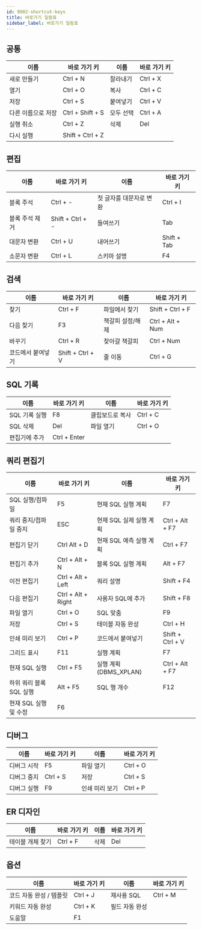 ```yaml
---
id: 9902-shortcut-keys
title: 바로가기 일람표
sidebar_label: 바로가기 일람표
---
```


## 공통
| 이름 | 바로 가기 키 | 이름 | 바로 가기 키 |
|  ---  |  ---  |  ---  |  ---  |
| 새로 만들기 | Ctrl + N | 잘라내기 | Ctrl + X |
| 열기 | Ctrl + O | 복사 | Ctrl + C |
| 저장 | Ctrl + S | 붙여넣기 | Ctrl + V |
| 다른 이름으로 저장 | Ctrl + Shift + S | 모두 선택 | Ctrl + A |
| 실행 취소 | Ctrl + Z | 삭제 | Del |
| 다시 실행 | Shift + Ctrl + Z |  |  |

## 편집
|  이름  |  바로 가기 키  |  이름  |  바로 가기 키  |
|  ---  |  ---  |  ---  |  ---  |
| 블록 주석         | Ctrl + -         | 첫 글자를 대문자로 변환         | Ctrl + I         |
| 블록 주석 제거         | Shift + Ctrl + -         | 들여쓰기         | Tab         |
| 대문자 변환         | Ctrl + U         | 내어쓰기         | Shift + Tab         |
| 소문자 변환         | Ctrl + L         | 스키마 설명         | F4         |

## 검색
|  이름  |  바로 가기 키  |  이름  |  바로 가기 키  |
|  ---  |  ---  |  ---  |  ---  |
| 찾기         | Ctrl + F         | 파일에서 찾기         | Shift + Ctrl + F         |
| 다음 찾기         | F3         | 책갈피 설정/해제         | Ctrl + Alt + Num         |
| 바꾸기         | Ctrl + R         | 찾아갈 책갈피         | Ctrl + Num         |
| 코드에서 붙여넣기         | Shift + Ctrl + V         | 줄 이동         | Ctrl + G         |

## SQL 기록
|  이름  |  바로 가기 키  |  이름  |  바로 가기 키  |
|  ---  |  ---  |  ---  |  ---  |
| SQL 기록 실행 | F8 | 클립보드로 복사 | Ctrl + C |
| SQL 삭제 | Del | 파일 열기 | Ctrl + O |
| 편집기에 추가 | Ctrl + Enter |  |  |

## 쿼리 편집기
|  이름  |  바로 가기 키  |  이름  |  바로 가기 키  |
|  ---  |  ---  |  ---  |  ---  |
| SQL 실행/컴파일 | F5 | 현재 SQL 실행 계획 | F7 |
| 쿼리 중지/컴파일 중지 | ESC | 현재 SQL 실제 실행 계획 | Ctrl + Alt + F7 |
| 편집기 닫기 | Ctrl Alt + D | 현재 SQL 예측 실행 계획 | Ctrl + F7 |
| 편집기 추가 | Ctrl + Alt + N | 블록 SQL 실행 계획 | Alt + F7 |
| 이전 편집기 | Ctrl + Alt + Left | 쿼리 설명 | Shift + F4 |
| 다음 편집기 | Ctrl + Alt + Right | 사용자 SQL에 추가 | Shift + F8 |
| 파일 열기 | Ctrl + O | SQL 맞춤 | F9 |
| 저장 | Ctrl + S | 테이블 자동 완성 | Ctrl + H |
| 인쇄 미리 보기 | Ctrl + P | 코드에서 붙여넣기 | Shift + Ctrl + V |
| 그리드 표시 | F11 | 실행 계획 | F7 |
| 현재 SQL 실행 | Ctrl + F5 | 실행 계획 (DBMS_XPLAN) | Ctrl + Alt + F7 |
| 하위 쿼리 블록 SQL 실행 | Alt + F5 | SQL 행 개수 | F12 |
| 현재 SQL 실행 및 수정 | F6 |  |  |

## 디버그
|  이름  |  바로 가기 키  |  이름  |  바로 가기 키  |
|  ---  |  ---  |  ---  |  ---  |
| 디버그 시작 | F5 | 파일 열기 | Ctrl + O |
| 디버그 중지 | Ctrl + S | 저장 | Ctrl + S |
| 디버그 실행 | F9 | 인쇄 미리 보기 | Ctrl + P |

## ER 디자인
|  이름  |  바로 가기 키  |  이름  |  바로 가기 키  |
|  ---  |  ---  |  ---  |  ---  |
| 테이블 개체 찾기 | Ctrl + F | 삭제 | Del |

## 옵션
|  이름  |  바로 가기 키  |  이름  |  바로 가기 키  |
|  ---  |  ---  |  ---  |  ---  |
| 코드 자동 완성 / 템플릿 | Ctrl + J | 재사용 SQL | Ctrl + M |
| 키워드 자동 완성 | Ctrl + K | 필드 자동 완성 |          |
| 도움말 | F1 |  |          |
